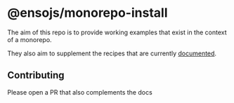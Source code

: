 # @ensojs/monorepo-install

The aim of this repo is to provide working examples that exist in the context of a monorepo.

They also aim to supplement the recipes that are currently [documented](https://ensojs.netlify.com/recipes/overview.html).

## Contributing

Please open a PR that also complements the docs
